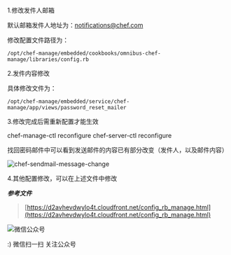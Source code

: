 <!--
author: os4uinfo
head: https://os4u.info/blog/img/sun.png
date: 2017-06-24
title: Chef使用之配置修改
tags: Chef
images: https://os4u.info/blog/img/sun.png
category: Chef
status: publish
summary: Chef Server配置修改，方便公司内部使用。
-->


1.修改发件人邮箱

默认邮箱发件人地址为：notifications@chef.com

修改配置文件路径为：

```
/opt/chef-manage/embedded/cookbooks/omnibus-chef-manage/libraries/config.rb
```

2.发件内容修改

具体修改文件为：

```
/opt/chef-manage/embedded/service/chef-manage/app/views/password_reset_mailer

```

3.修改完成后需重新配置才能生效

chef-manage-ctl reconfigure
chef-server-ctl reconfigure

找回密码邮件中可以看到发送邮件的内容已有部分改变（发件人，以及邮件内容）

![chef-sendmail-message-change](https://www.os4u.info/blog/chef/images/chef-sendmail-message-change.png)

4.其他配置修改，可以在上述文件中修改


***参考文件***
> [https://d2avhevdwylo4t.cloudfront.net/config_rb_manage.html](https://d2avhevdwylo4t.cloudfront.net/config_rb_manage.html)


![微信公众号](https://www.os4u.info/wx.jpg) 

:) 微信扫一扫 关注公众号 